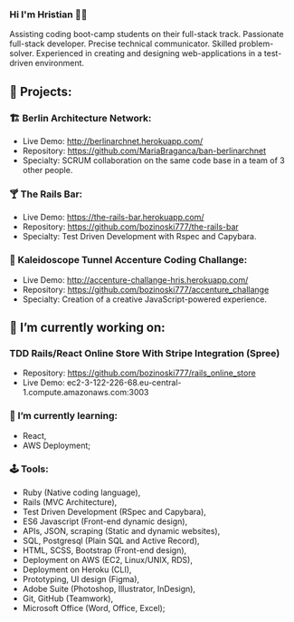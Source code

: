 ### Hi I'm Hristian 🤵🏻

Assisting coding boot-camp students on their full-stack track. Passionate full-stack developer. Precise technical communicator. Skilled problem-solver. Experienced in creating and designing web-applications in a test-driven environment.

## 💐 Projects:

### 🏗️ Berlin Architecture Network:
- Live Demo: http://berlinarchnet.herokuapp.com/
- Repository: https://github.com/MariaBraganca/ban-berlinarchnet
- Specialty: SCRUM collaboration on the same code base in a team of 3 other people.

### 🍸 The Rails Bar:
- Live Demo: https://the-rails-bar.herokuapp.com/
- Repository: https://github.com/bozinoski777/the-rails-bar
- Specialty: Test Driven Development with Rspec and Capybara.

### 🎨 Kaleidoscope Tunnel Accenture Coding Challange:
- Live Demo: http://accenture-challange-hris.herokuapp.com/
- Repository: https://github.com/bozinoski777/accenture_challange
- Specialty: Creation of a creative JavaScript-powered experience.

## 🔭 I’m currently working on:

### TDD Rails/React Online Store With Stripe Integration (Spree)
- Repository: https://github.com/bozinoski777/rails_online_store
- Live Demo: ec2-3-122-226-68.eu-central-1.compute.amazonaws.com:3003

### 🌱 I’m currently learning:
- React,
- AWS Deployment;
 
### 🕹 Tools:
- Ruby (Native coding language),
- Rails (MVC Architecture),
- Test Driven Development (RSpec and Capybara),
- ES6 Javascript (Front-end dynamic design),
- APIs, JSON, scraping (Static and dynamic websites),
- SQL, Postgresql (Plain SQL and Active Record),
- HTML, SCSS, Bootstrap (Front-end design),
- Deployment on AWS (EC2, Linux/UNIX, RDS),
- Deployment on Heroku (CLI),
- Prototyping, UI design (Figma),
- Adobe Suite (Photoshop, Illustrator, InDesign),
- Git, GitHub (Teamwork),
- Microsoft Office (Word, Office, Excel);

<!--
**bozinoski777/bozinoski777** is a ✨ _special_ ✨ repository because its `README.md` (this file) appears on your GitHub profile.

Here are some ideas to get you started:

- 🔭 I’m currently working on ...
- 🌱 I’m currently learning ...
- 👯 I’m looking to collaborate on ...
- 🤔 I’m looking for help with ...
- 💬 Ask me about ...
- 📫 How to reach me: ...
- 😄 Pronouns: ...
- ⚡ Fun fact: ...
-->
